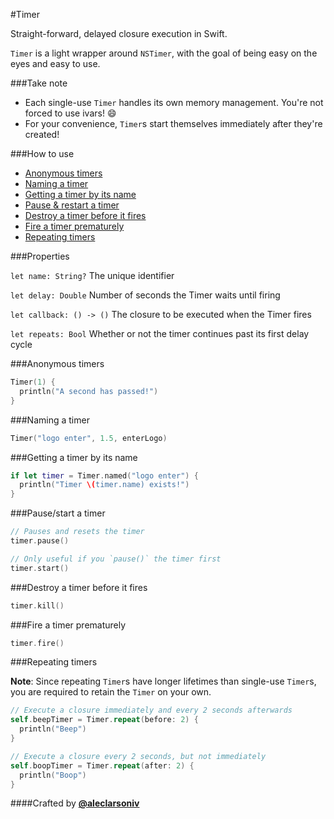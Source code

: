 #Timer

Straight-forward, delayed closure execution in Swift. 

`Timer` is a light wrapper around `NSTimer`, with the goal of being easy on the eyes and easy to use.

###Take note

- Each single-use `Timer` handles its own memory management. You're not forced to use ivars! :smile:
- For your convenience, `Timer`s start themselves immediately after they're created!

###How to use

- [Anonymous timers](#anonymous)
- [Naming a timer](#naming)
- [Getting a timer by its name](#getting)
- [Pause & restart a timer](#pause)
- [Destroy a timer before it fires](#destroy)
- [Fire a timer prematurely](#fire)
- [Repeating timers](#repeating)

###Properties

`let name: String?` The unique identifier

`let delay: Double` Number of seconds the Timer waits until firing

`let callback: () -> ()` The closure to be executed when the Timer fires

`let repeats: Bool` Whether or not the timer continues past its first delay cycle

###Anonymous timers<a name="anonymous"></a>

```Swift
Timer(1) {
  println("A second has passed!")
}
```

###Naming a timer<a name="naming"></a>

```Swift
Timer("logo enter", 1.5, enterLogo)
```

###Getting a timer by its name<a name="getting"></a>

```Swift
if let timer = Timer.named("logo enter") {
  println("Timer \(timer.name) exists!")
}
```

###Pause/start a timer<a name="pause"></a>

```Swift
// Pauses and resets the timer
timer.pause()

// Only useful if you `pause()` the timer first
timer.start()
```

###Destroy a timer before it fires<a name="destroy"></a>

```Swift
timer.kill()
```

###Fire a timer prematurely<a name="fire"></a>

```Swift
timer.fire()
```

###Repeating timers<a name="repeating"></a>

**Note**: Since repeating `Timer`s have longer lifetimes than single-use `Timer`s, you are required to retain the `Timer` on your own.

```Swift
// Execute a closure immediately and every 2 seconds afterwards
self.beepTimer = Timer.repeat(before: 2) {
  println("Beep")
}

// Execute a closure every 2 seconds, but not immediately
self.boopTimer = Timer.repeat(after: 2) {
  println("Boop")
}
```

####Crafted by [**@aleclarsoniv**](https://twitter.com/aleclarsoniv)
